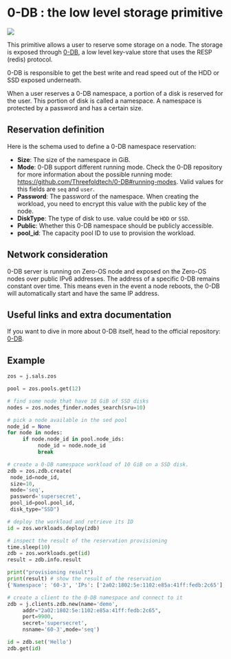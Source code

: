 # 0-DB : the low level storage primitive

![](0db_head.png)

This primitive allows a user to reserve some storage on a node. The storage is exposed through [0-DB](https://github.com/Threefoldtech/0-DB), a low level key-value store that uses the RESP (redis) protocol.

0-DB is responsible to get the best write and read speed out of the HDD or SSD exposed underneath.

When a user reserves a 0-DB namespace, a portion of a disk is reserved for the user. This portion of disk is called a namespace. A namespace is protected by a password and has a certain size.

## Reservation definition

Here is the schema used to define a 0-DB namespace reservation:

- **Size**: The size of the namespace in GiB.
- **Mode**: 0-DB support different running mode. Check the 0-DB repository for more information about the possible running mode: https://github.com/Threefoldtech/0-DB#running-modes. Valid values for this fields are `seq` and `user`.
- **Password**: The password of the namespace. When creating the workload, you need to encrypt this value with the public key of the node.
- **DiskType**: The type of disk to use. value could be `HDD` or `SSD`.
- **Public**: Whether this 0-DB namespace should be publicly accessible.
- **pool_id**: The capacity pool ID to use to provision the workload.

## Network consideration

0-DB server is running on Zero-OS node and exposed on the Zero-OS nodes over public IPv6 addresses. The address of a specific 0-DB remains constant over time. This means even in the event a node reboots, the 0-DB will automatically start and have the same IP address.

## Useful links and extra documentation

If you want to dive in more about 0-DB itself, head to the official repository: [0-DB](https://github.com/Threefoldtech/0-DB).

## Example

```python
zos = j.sals.zos

pool = zos.pools.get(12)

# find some node that have 10 GiB of SSD disks
nodes = zos.nodes_finder.nodes_search(sru=10)

# pick a node available in the sed pool
node_id = None
for node in nodes:
     if node.node_id in pool.node_ids:
          node_id = node.node_id
          break

# create a 0-DB namespace workload of 10 GiB on a SSD disk.
zdb = zos.zdb.create(
 node_id=node_id,
 size=10,
 mode='seq',
 password='supersecret',
 pool_id=pool.pool_id,
 disk_type="SSD")

# deploy the workload and retrieve its ID
id = zos.workloads.deploy(zdb)

# inspect the result of the reservation provisioning
time.sleep(10)
zdb = zos.workloads.get(id)
result = zdb.info.result

print("provisioning result")
print(result) # show the result of the reservation
{'Namespace': '60-3', 'IPs': ['2a02:1802:5e:1102:e85a:41ff:fedb:2c65'], 'Port': 9900}

# create a client to the 0-DB namespace and connect to it
zdb = j.clients.zdb.new(name='demo',
     addr="2a02:1802:5e:1102:e85a:41ff:fedb:2c65",
     port=9900,
     secret='supersecret',
     nsname='60-3',mode='seq')

id = zdb.set('Hello')
zdb.get(id)
```
